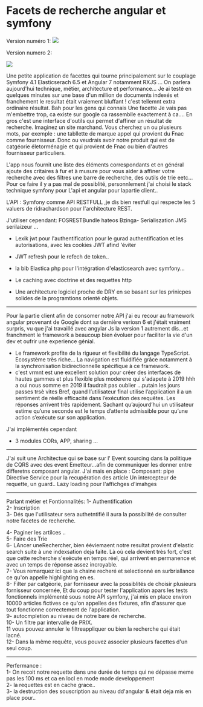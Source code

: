 <h1>Facets de recherche angular et symfony</h1>
Version numéro 1:

<img src="https://i.imgur.com/NB1rgpm.png"/>

Version numero 2:

<img src="https://i.imgur.com/a1D5zYp.png"/>


Une petite application de facettes qui tourne principalement sur le couplage Symfony 4.1 Elasticserach 6.5 et Angular 7 notamment RXJS ... On parlera aujourd'hui technique, métier, architecture et performance... Je ai testé en quelques minutes sur une base d'un million de documents indexés et franchement le resultat était vraiement bluffant !  c'est tellemnt extra ordinaire résultat.
Bah pour les gens qui connais Une facette Je vais pas m'embettre trop, ca existe sur google
 ca rassemblle exactement à ca.... 
 En gros c'est une interface d'outils qui permet d'affiner un résultat de recherche. Imaginez un site marchand. Vous cherchez un ou plusieurs mots, par exemple : une tabllette de marque appel qui provient du Fnac comme fournisseur. Donc ou veudrais avoir notre produit qui est de catgéorie életorménagie et qui provient de Fnac ou bien d'autres fournisseur particuliers.

L'app nous fournit une liste des éléments correspondants et en général ajoute des critaires à fur et à musure pour vous aider à affiner votre recherche avec des filtres une barre de recherche, des outils de trie eetc...
Pour ce faire il y a pas mal de possiblité, personnlement j'ai choisi le stack technique symfony pour L'api et angular pour lapartie client..

L'API : 
Symfony comme API RESTFULL ,je dis bien restfull qui respecte les 5 valuers de ridrachardson pour l'architecture REST.

J'utiliser cependant:
FOSRESTBundle hateos Bzinga- Serialiszation JMS serilaizeur ...
- Lexik jwt pour l'authentification pour le gurad authentification et les autorisations, avec les cookies JWT afind 'éviter

- JWT refresh pour le refech de token..

- la bib Elastica php pour l'intégration d'elasticsearch avec symfony...
- Le caching avec doctrine et des requettes http
- Une architecture logiciel proche de DRY en se basant sur les prinicpes solides de la programtions orienté objets.
-------------------
Pour la partie client afin de consomer notre API j'ai eu recour au framework angular provenant de Google  dont sa dernière veriosn 6 et j'était vraiment surpris, vu que j'ai travaillé avec angylar Js la version 1 autrement dis...et franchment le framework a beaucoup bien évoluer pour faciliter la vie d'un dev et oufrir une experience génial.


- Le framework profite de la rigueur et flexibilité du langage TypeScript. Ecosystème très riche...
La navigation est fluidifiée grâce notamment à la synchronisation bidirectionnelle spécifique à ce framework.
- c'est vrmnt est une excellent solution pour créer des interfaces de hautes gammes et plus flexible plus moderene qui s'adapete à 2019 hhh a oui nous somme en 2019 il faudrait pas oublier ...putain les jours passes trsè vites 
Bref, quand l’utilisateur final utilise l’application il a un sentiment de réelle efficacité dans l’exécution des requêtes. Les réponses arrivent très rapidement. Sachant qu’aujourd’hui un utilisateur estime qu’une seconde est le temps d’attente admissible pour qu’une action s’exécute sur son application.

J'ai implémentés cependant
- 3 modules CORs, APP, sharing ...
-----
J'ai suit une Architectue qui se base sur l' Event sourcing dans la politique de CQRS avec des event Emetteur...afin de communiquer les donner entre differetns composant angular.
J'ai mais en place :
Composant:
pipe
Directive
Service pour la recupération des article
Un intercepteur de requette, un guard..
Lazy loading pour l'affichges d'imahges

-----------------------------------------------------------
Parlant métier et Fontionnalités: 
1- Authentification<br>
2- Inscription<br>
3- Dés que l'utilisateur sera authetntifié il aura la possibilité de consulter notre facetes de recherche.<br>

4- Paginer les artilces ..<br>
5- Faire des Trie<br>
6- LAncer uneRechercher, bien ééviemaent notre resultat provient d'elastic search suite à une indexsation deja faite. Là où cela devient très fort, c'est que cette recherche s'exécute en temps réel, qui arrivent en permanence et avec un temps de réponse assez incroyable.<br>
7- Vous remarquez ici que la chaine recheré et selectionné en surbriallance ce qu'on appelle highlighting en es.<br>
8- Filter par catgéorie, par fornisseur avec la possiblités de choisir plusieurs fornisseur concernée, 
Et du coup pour tester l'application apars les tests fonctionnels implémenté sous notre API symfony, j'ai mis en place environ 10000 articles fictives ce qu'on appelles des fixtures, afin d'assurer que tout fonctionne correctement de l'application.<br>
9- autocmpletion au niveau de notre bare de recherche.<br>
10- Un filtre par intervalle de PRIX.<br>
11 vous pouvez annuler le filtreappliquer ou bien la recherche qui était lacné.<br>
12- Dans la même requête, vous pouvez associer plusieurs facettes d'un seul coup.<br>

-----------------------

Perfermance :<br>
1- On recoit notre requette dans une durée de temps qui ne dépasse meme pas les 100 ms et ca en locl en mode mode developpement <br>
2- la requettes est en cache grace..<br>
3- la destruction des souscription au niveau dd'angular & était deja mis en place pour..<br>


